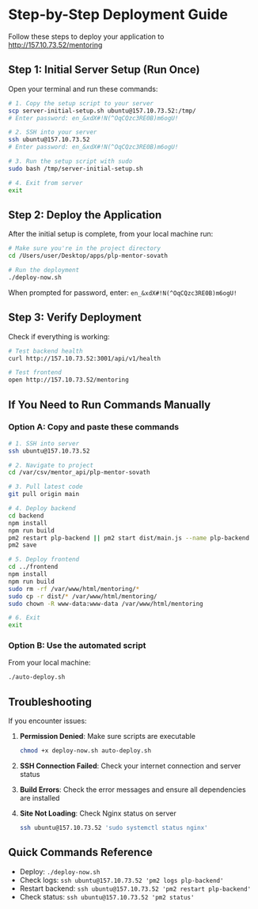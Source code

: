 # Step-by-Step Deployment Guide

Follow these steps to deploy your application to http://157.10.73.52/mentoring

## Step 1: Initial Server Setup (Run Once)

Open your terminal and run these commands:

```bash
# 1. Copy the setup script to your server
scp server-initial-setup.sh ubuntu@157.10.73.52:/tmp/
# Enter password: en_&xdX#!N(^OqCQzc3RE0B)m6ogU!

# 2. SSH into your server
ssh ubuntu@157.10.73.52
# Enter password: en_&xdX#!N(^OqCQzc3RE0B)m6ogU!

# 3. Run the setup script with sudo
sudo bash /tmp/server-initial-setup.sh

# 4. Exit from server
exit
```

## Step 2: Deploy the Application

After the initial setup is complete, from your local machine run:

```bash
# Make sure you're in the project directory
cd /Users/user/Desktop/apps/plp-mentor-sovath

# Run the deployment
./deploy-now.sh
```

When prompted for password, enter: `en_&xdX#!N(^OqCQzc3RE0B)m6ogU!`

## Step 3: Verify Deployment

Check if everything is working:

```bash
# Test backend health
curl http://157.10.73.52:3001/api/v1/health

# Test frontend
open http://157.10.73.52/mentoring
```

## If You Need to Run Commands Manually

### Option A: Copy and paste these commands

```bash
# 1. SSH into server
ssh ubuntu@157.10.73.52

# 2. Navigate to project
cd /var/csv/mentor_api/plp-mentor-sovath

# 3. Pull latest code
git pull origin main

# 4. Deploy backend
cd backend
npm install
npm run build
pm2 restart plp-backend || pm2 start dist/main.js --name plp-backend
pm2 save

# 5. Deploy frontend
cd ../frontend
npm install
npm run build
sudo rm -rf /var/www/html/mentoring/*
sudo cp -r dist/* /var/www/html/mentoring/
sudo chown -R www-data:www-data /var/www/html/mentoring

# 6. Exit
exit
```

### Option B: Use the automated script

From your local machine:
```bash
./auto-deploy.sh
```

## Troubleshooting

If you encounter issues:

1. **Permission Denied**: Make sure scripts are executable
   ```bash
   chmod +x deploy-now.sh auto-deploy.sh
   ```

2. **SSH Connection Failed**: Check your internet connection and server status

3. **Build Errors**: Check the error messages and ensure all dependencies are installed

4. **Site Not Loading**: Check Nginx status on server
   ```bash
   ssh ubuntu@157.10.73.52 'sudo systemctl status nginx'
   ```

## Quick Commands Reference

- Deploy: `./deploy-now.sh`
- Check logs: `ssh ubuntu@157.10.73.52 'pm2 logs plp-backend'`
- Restart backend: `ssh ubuntu@157.10.73.52 'pm2 restart plp-backend'`
- Check status: `ssh ubuntu@157.10.73.52 'pm2 status'`